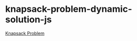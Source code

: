 # knapsack-problem-dynamic-solution-js

[Knapsack Problem](https://www.geeksforgeeks.org/0-1-knapsack-problem-dp-10/)
